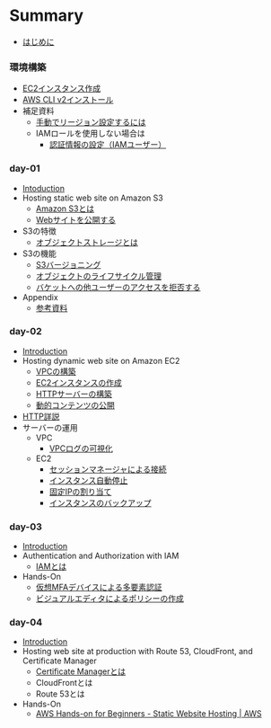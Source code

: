 # Summary

- [はじめに](README.md)

### 環境構築

- [EC2インスタンス作成](./day-01/create_ec2_instance.md)
- [AWS CLI v2インストール](./day-01/install_awscliv2.md)
- 補足資料
  - [手動でリージョン設定するには](./day-01/how_to_set_region_manually.md)
  - IAMロールを使用しない場合は
    - [認証情報の設定（IAMユーザー）](./day-01/set_authentication_with_iamuser.md)

### day-01

- [Intoduction](./day-01/README.md)
- Hosting static web site on Amazon S3
  - [Amazon S3とは](./day-01/s3_introduction.md)
  - [Webサイトを公開する](./day-01/publish_website.md)
- S3の特徴
  - [オブジェクトストレージとは](./day-01/what_is_object_storage.md)
- S3の機能
  - [S3バージョニング](./day-01/s3_versioning.md)
  - [オブジェクトのライフサイクル管理](./day-01/management_of_lifecycle.md)
  - [バケットへの他ユーザーのアクセスを拒否する](./day-01/deny_access_to_bucket.md)
- Appendix
  - [参考資料](./day-01/s3_reference.md)

### day-02

- [Introduction](./day-02/README.md)
- Hosting dynamic web site on Amazon EC2
  - [VPCの構築](./day-02/build_vpc.md)
  - [EC2インスタンスの作成](./day-02/create_ec2.md)
  - [HTTPサーバーの構築](./day-02/build_http_server.md)
  - [動的コンテンツの公開](./day-02/configuration_of_cgi.md)
- [HTTP詳説](./day-02/http_request.md)
- サーバーの運用
    - VPC
		- [VPCログの可視化](./day-02/vpc_flow_log.md)
    - EC2
      - [セッションマネージャによる接続](./day-02/connect_with_session_manager.md)
      - [インスタンス自動停止](./day-02/auto_stop_ec2_instance.md)
      - [固定IPの割り当て](./day-02/assign_elastic_ip.md)
      - [インスタンスのバックアップ](./day-02/backup_ec2_instance.md)

### day-03

- [Introduction](./day-03/basis_of_security.md)
- Authentication and Authorization with IAM
  - [IAMとは](./day-03/what_is_iam.md)
- Hands-On
  - [仮想MFAデバイスによる多要素認証](./day-03/mfa_with_virtual_device.md)
  - [ビジュアルエディタによるポリシーの作成](./day-03/how_to_use_visual_editor.md)

### day-04
- [Introduction](./day-04/README.md)
- Hosting web site at production with Route 53, CloudFront, and Certificate Manager
  - [Certificate Managerとは](./day-04/what_is_certificate_manager.md)
  - CloudFrontとは
  - Route 53とは
- Hands-On
  - [AWS Hands-on for Beginners - Static Website Hosting | AWS](https://pages.awscloud.com/JAPAN-event-OE-Hands-on-for-Beginners-StaticWebsiteHosting-2020-reg-event-LP.html)
